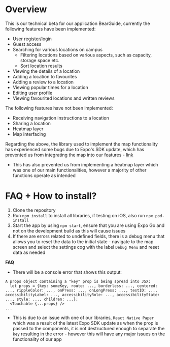 # Overview
This is our technical beta for our application BearGuide, currently the following features have been implemented:
- User register/login
- Guest access
- Searching for various locations on campus
	- Filtering locations based on various aspects, such as capacity, storage space etc.
	- Sort location results
- Viewing the details of a location
- Adding a location to favourites
- Adding a review to a location
- Viewing popular times for a location
- Editing user profile
- Viewing favourited locations and written reviews

The following features have not been implemented:
- Receiving navigation instructions to a location
- Sharing a location
- Heatmap layer
- Map interfacing

Regarding the above, the library used to implement the map functionality has experienced some bugs due to Expo's SDK update, which has prevented us from integrating the map into our features - [link](https://github.com/react-native-maps/react-native-maps/issues/5221)
- This has also prevented us from implementing a heatmap layer which was one of our main functionalities, however a majority of other functions operate as intended

# FAQ + How to install?
1. Clone the repository
2. Run `npm install` to install all libraries, if testing on iOS, also run `npx pod-install`
3. Start the app by using `npm start`, ensure that you are using Expo Go and not on the development build as this will cause issues
4. If there are errors related to undefined fields, there is a debug menu that allows you to reset the data to the initial state - navigate to the map screen and select the settings cog with the label `Debug Menu` and reset data as needed

**FAQ**
- There will be a console error that shows this output: 
```
A props object containing a "key" prop is being spread into JSX:
  let props = {key: someKey, route: ..., borderless: ..., centered: ..., rippleColor: ..., onPress: ..., onLongPress: ..., testID: ..., accessibilityLabel: ..., accessibilityRole: ..., accessibilityState: ..., style: ..., children: ...};
  <Touchable {...props} />
...
```
- This is due to an issue with one of our libraries, `React Native Paper` which was a result of the latest Expo SDK update as when the prop is passed to the components, it is not destructured enough to separate the `key` resulting in the error - however this will have any major issues on the functionality of our app